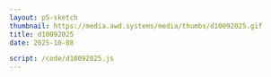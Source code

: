 ```yaml
---
layout: p5-sketch
thumbnail: https://media.awd.systems/media/thumbs/d10092025.gif
title: d10092025
date: 2025-10-08

script: /code/d10092025.js
---
```

